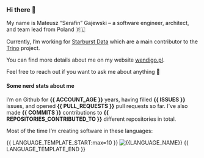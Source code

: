 ### Hi there 👋

My name is Mateusz “Serafin” Gajewski – a software engineer, architect, and team lead from Poland 🇵🇱

Currently, I’m working for [Starburst Data](https://github.com/starburstdata) which are a main contributor to the [Trino](http://github.com/trinodb/trino) project.

You can find more details about me on my website [wendigo.pl](https://wendigo.pl).

Feel free to reach out if you want to ask me about anything 🙂

#### Some nerd stats about me

I’m on Github for **{{ ACCOUNT_AGE }}** years, having filled **{{ ISSUES }}** issues, and opened **{{ PULL_REQUESTS }}** pull requests so far.
I’ve also made **{{ COMMITS }}** contributions to **{{ REPOSITORIES_CONTRIBUTED_TO }}** different repositories in total.

Most of the time I’m creating software in these languages:

{{ LANGUAGE_TEMPLATE_START:max=10 }}
![{{LANGUAGE_NAME}}](https://img.shields.io/static/v1?style=flat-square&label=%E2%A0%80&color=555&labelColor={{LANGUAGE_COLOR:uri}}&message={{LANGUAGE_NAME:uri}}%EF%B8%B1{{LANGUAGE_PERCENT:uri}}%25)
{{ LANGUAGE_TEMPLATE_END }}
